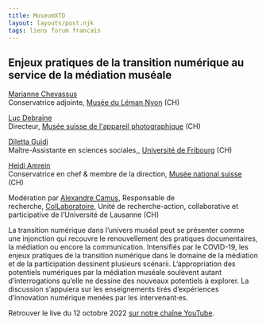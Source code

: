 ```yaml
---
title: MuseumXTD  
layout: layouts/post.njk
tags: liens forum francais
---
```

## Enjeux pratiques de la transition numérique au service de la médiation muséale

[Marianne Chevassus](https://museeduleman.ch/le-musee/lequipe/)  
Conservatrice adjointe, [Musée du Léman Nyon](https://museeduleman.ch/) (CH)

[Luc Debraine](https://twitter.com/lucdebraine)  
Directeur, [Musée suisse de l'appareil photographique](https://www.cameramuseum.ch/) (CH)

[Diletta Guidi](https://www.dilettaguidi.com/)  
Maître-Assistante en sciences sociales,, [Université de Fribourg](https://www.unifr.ch/home/fr/) (CH)

[Heidi Amrein](https://www.landesmuseum.ch/fr/a-propos-de-nous/organisation)  
Conservatrice en chef & membre de la direction, [Musée national suisse](https://www.nationalmuseum.ch/fr) (CH)  

Modération par [Alexandre Camus](https://www.unil.ch/collaboratoire/home/menuinst/qui-sommes-nous/notre-equipe/camus-alexandre.html), Responsable de recherche, [ColLaboratoire](https://www.unil.ch/collaboratoire/fr/home.html), Unité de recherche-action, collaborative et participative de l’Université de Lausanne (CH)  

La transition numérique dans l’univers muséal peut se présenter comme une injonction qui recouvre le renouvellement des pratiques documentaires, la médiation ou encore la communication. Intensifiés par le COVID-19, les enjeux pratiques de la transition numérique dans le domaine de la médiation et de la participation dessinent plusieurs scénarii. L’appropriation des potentiels numériques par la médiation muséale soulèvent autant d’interrogations qu’elle ne dessine des nouveaux potentiels à explorer. La discussion s’appuiera sur les enseignements tirés d’expériences d’innovation numérique menées par les intervenant·es.

Retrouver le live du 12 octobre 2022 [sur notre chaîne YouTube](https://www.youtube.com/channel/UCTZJM5WsXDkH8QgMdACUNyw).  